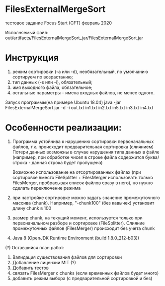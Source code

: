 # FilesExternalMergeSort
тестовое задание Focus Start (CFT) февраль 2020

Исполняемый файл:
out/artifacts/FilesExternalMergeSort_jar/FilesExternalMergeSort.jar

# Инструкция
1. режим сортировки (-a или -d), необязательный, по умолчанию сортируем по возрастанию;
2. тип данных (-s или -i), обязательный;
3. имя выходного файла, обязательное;
4. остальные параметры – имена входных файлов, не менее одного.

Запуск программы(на примере Ubuntu 18.04)
java -jar FilesExternalMergeSort.jar -d -i out.txt in1.txt in2.txt in5.txt in3.txt in4.txt

# Особенности реализации:
1. Программа устойчива к нарушению сортировки первоначальных файлов, т.к. происходит предварительная сортировка (слиянием)
   Потери данных возможны в случае нарушения типа данных в файле (например, при обработке чисел в строке файла
   содержится буква/строка - данная строка будет пропущена)

   Возможно использование на отсортированных файлах (при сортировке вместо FileSplitter + FilesMerger использовать только
   FilesMerger, пробрасывая список файлов сразу в него), но нужно сделать переключение режима
   
2. при настройке сортировке можно задать значение промежуточного массива (chunk). Например,
"-chunk100" (без кавычек) установит длину chunk в 100

3. размер chunk, на текущий момент, используется только при первоначальном разборе и сортировке (FileSplitter). 
Слияние промежуточных файлов (FilesMerger) происходит без учета chunk

4. Java 8 (OpenJDK Runtime Environment (build 1.8.0_212-b03))


(?) Оставшийся план работ:
1. Валидация существования файлов для сортировки
2. Добавление лицензии MIT (?)
3. Добавить тестов
4. связать FilesMerger c chunks (если временных файлов будет много)
5. добавить режим выбора (с предварительной сортировкой и без)